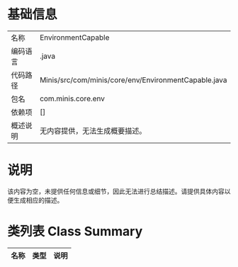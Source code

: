 # 基础信息

|      |      |
|------|------|
| 名称 | EnvironmentCapable |
| 编码语言 | .java |
| 代码路径 | Minis/src/com/minis/core/env/EnvironmentCapable.java |
| 包名 | com.minis.core.env |
| 依赖项 | [] |
| 概述说明 | 无内容提供，无法生成概要描述。 |

# 说明

该内容为空，未提供任何信息或细节，因此无法进行总结描述。请提供具体内容以便生成相应的描述。

# 类列表 Class Summary

| 名称   | 类型  | 说明 |
|-------|------|-------------|




